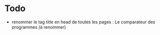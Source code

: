 # Todo

- renommer le tag title en head de toutes les pages : Le comparateur des programmes (à renommer)